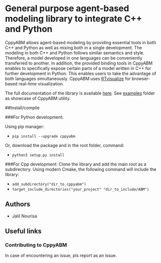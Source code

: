 
  

# General purpose agent-based modeling library to integrate C++ and Python
CppyABM allows agent-based modeling by providing essential tools in both C++ and Python as well as mixing both in a single development. The modeling in both C++ and Python follows similar semantics and style. Therefore, a model developed in one languages can be conveniently transferred to another. In addition, the provided binding tools in CppyABM enables to specifically expose certain parts of a model written in C++ for further development in Python. This enables users to take the advantage of both languages simultaneously. CppyABM uses <a href="https://github.com/janursa/RTvisualize" title="RTvisualize">RTvisualize</a> for browser-based real-time visualization. 

The full documentation of the library is available <a href="https://janursa.github.io/CppyABM/" title="About Me">here</a>. See <a href="https://github.com/janursa/CppyABM/tree/master/examples" title="examples">examples</a> folder as showcase of CppyABM utility.


##Install/compile

###For Python development:

Using pip manager:

-  `pip install --upgrade cppyabm`

Or, download the package and in the root folder, command:

-  `python3 setup.py install`

###For Cpp development:
Clone the library and add the main root as a subdirectory. Using modern Cmake, the following command will include the library:
-  `add_subdirectory("dir_to_cppyabm")`
-  `target_include_directories("your_project" "dir_to_include/ABM")`
 

## Authors

- Jalil Nourisa

## Useful links

 

### Contributing to CppyABM
In case of encountering an issue, pls report as an issue.



